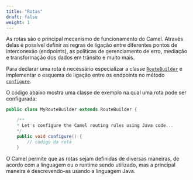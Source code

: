 ```yaml
---
title: "Rotas"
draft: false
weight: 1
---
```


As rotas são o principal mecanismo de funcionamento do Camel. Através delas é possível definir as regras de ligação entre diferentes pontos de interconexão (endpoints), as políticas de gerenciamento de erro, mediação e transformação dos dados em trânsito e muito mais.

Para declarar uma rota é necessário especializar a classe [`RouteBuilder`](https://www.javadoc.io/static/org.apache.camel/camel-core-model/3.11.1/org/apache/camel/builder/RouteBuilder.html) e implementar o esquema de ligação entre os endpoints no método [`configure`](https://www.javadoc.io/static/org.apache.camel/camel-core-model/3.11.1/org/apache/camel/builder/RouteBuilder.html#configure--).

O código abaixo mostra uma classe de exemplo na qual uma rota pode ser configurada:

```java
public class MyRouteBuilder extends RouteBuilder {

	/**
	* Let's configure the Camel routing rules using Java code...
	*/
	public void configure() {
		// código da rota
	}
```

O Camel permite que as rotas sejam definidas de diversas maneiras, de acordo com a linguagem ou o runtime sendo utilizado, mas a principal maneira é descrevendo-as usando a linguagem Java.